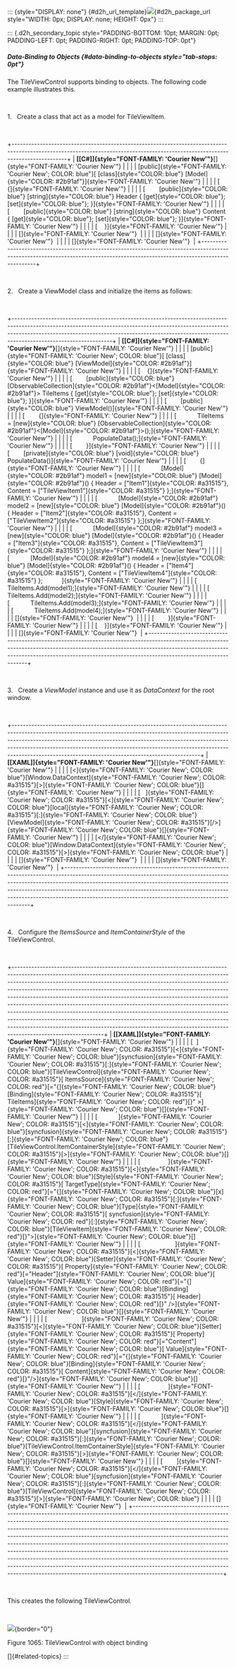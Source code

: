 ::: {style="DISPLAY: none"}
[](ms-xhelp:///?Id=d2h_url_template){#d2h_url_template}![](!package_url!){#d2h_package_url style="WIDTH: 0px; DISPLAY: none; HEIGHT: 0px"}
:::

::: {.d2h_secondary_topic style="PADDING-BOTTOM: 10pt; MARGIN: 0pt; PADDING-LEFT: 0pt; PADDING-RIGHT: 0pt; PADDING-TOP: 0pt"}
##### Data-Binding to Objects {#data-binding-to-objects style="tab-stops: 0pt"}

The TileViewControl supports binding to objects. The following code example illustrates this.

 

1.   Create a class that act as a model for TileViewItem.

 

+-------------------------------------------------------------------------------------------------------------------------------------------------------------------------------+
| **[\[C#\]]{style="FONT-FAMILY: 'Courier New'"}**[]{style="FONT-FAMILY: 'Courier New'"}                                                                                        |
|                                                                                                                                                                               |
| [public]{style="FONT-FAMILY: 'Courier New'; COLOR: blue"}[ [class]{style="COLOR: blue"} [Model]{style="COLOR: #2b91af"}]{style="FONT-FAMILY: 'Courier New'"}                  |
|                                                                                                                                                                               |
| [    {]{style="FONT-FAMILY: 'Courier New'"}                                                                                                                                   |
|                                                                                                                                                                               |
| [        [public]{style="COLOR: blue"} [string]{style="COLOR: blue"} Header { [get]{style="COLOR: blue"}; [set]{style="COLOR: blue"}; }]{style="FONT-FAMILY: 'Courier New'"}  |
|                                                                                                                                                                               |
| [        [public]{style="COLOR: blue"} [string]{style="COLOR: blue"} Content { [get]{style="COLOR: blue"}; [set]{style="COLOR: blue"}; }]{style="FONT-FAMILY: 'Courier New'"} |
|                                                                                                                                                                               |
| [    }]{style="FONT-FAMILY: 'Courier New'"}                                                                                                                                   |
|                                                                                                                                                                               |
| []{style="FONT-FAMILY: 'Courier New'"}                                                                                                                                        |
|                                                                                                                                                                               |
| []{style="FONT-FAMILY: 'Courier New'"}                                                                                                                                        |
|                                                                                                                                                                               |
| []{style="FONT-FAMILY: 'Courier New'"}                                                                                                                                        |
+-------------------------------------------------------------------------------------------------------------------------------------------------------------------------------+

 

2.   Create a ViewModel class and initialize the items as follows:

 

+-----------------------------------------------------------------------------------------------------------------------------------------------------------------------------------------------------------------------------------------------------------------------------+
| **[\[C#\]]{style="FONT-FAMILY: 'Courier New'"}**[]{style="FONT-FAMILY: 'Courier New'"}                                                                                                                                                                                      |
|                                                                                                                                                                                                                                                                             |
| [public]{style="FONT-FAMILY: 'Courier New'; COLOR: blue"}[ [class]{style="COLOR: blue"} [ViewModel]{style="COLOR: #2b91af"}]{style="FONT-FAMILY: 'Courier New'"}                                                                                                            |
|                                                                                                                                                                                                                                                                             |
| [    {]{style="FONT-FAMILY: 'Courier New'"}                                                                                                                                                                                                                                 |
|                                                                                                                                                                                                                                                                             |
| [        [public]{style="COLOR: blue"} [ObservableCollection]{style="COLOR: #2b91af"}\<[Model]{style="COLOR: #2b91af"}\> TileItems { [get]{style="COLOR: blue"}; [set]{style="COLOR: blue"}; }]{style="FONT-FAMILY: 'Courier New'"}                                         |
|                                                                                                                                                                                                                                                                             |
| [        [public]{style="COLOR: blue"} ViewModel()]{style="FONT-FAMILY: 'Courier New'"}                                                                                                                                                                                     |
|                                                                                                                                                                                                                                                                             |
| [        {]{style="FONT-FAMILY: 'Courier New'"}                                                                                                                                                                                                                             |
|                                                                                                                                                                                                                                                                             |
| [            TileItems = [new]{style="COLOR: blue"} [ObservableCollection]{style="COLOR: #2b91af"}\<[Model]{style="COLOR: #2b91af"}\>();]{style="FONT-FAMILY: 'Courier New'"}                                                                                               |
|                                                                                                                                                                                                                                                                             |
| [            PopulateData();]{style="FONT-FAMILY: 'Courier New'"}                                                                                                                                                                                                           |
|                                                                                                                                                                                                                                                                             |
| [        }]{style="FONT-FAMILY: 'Courier New'"}                                                                                                                                                                                                                             |
|                                                                                                                                                                                                                                                                             |
| [        [private]{style="COLOR: blue"} [void]{style="COLOR: blue"} PopulateData()]{style="FONT-FAMILY: 'Courier New'"}                                                                                                                                                     |
|                                                                                                                                                                                                                                                                             |
| [        {]{style="FONT-FAMILY: 'Courier New'"}                                                                                                                                                                                                                             |
|                                                                                                                                                                                                                                                                             |
| [            [Model]{style="COLOR: #2b91af"} model1 = [new]{style="COLOR: blue"} [Model]{style="COLOR: #2b91af"}() { Header = [\"Item1\"]{style="COLOR: #a31515"}, Content = [\"TileViewItem1\"]{style="COLOR: #a31515"} };]{style="FONT-FAMILY: 'Courier New'"}            |
|                                                                                                                                                                                                                                                                             |
| [            [Model]{style="COLOR: #2b91af"} model2 = [new]{style="COLOR: blue"} [Model]{style="COLOR: #2b91af"}() { Header = [\"Item2\"]{style="COLOR: #a31515"}, Content = [\"TileViewItem2\"]{style="COLOR: #a31515"} };]{style="FONT-FAMILY: 'Courier New'"}            |
|                                                                                                                                                                                                                                                                             |
| [            [Model]{style="COLOR: #2b91af"} model3 = [new]{style="COLOR: blue"} [Model]{style="COLOR: #2b91af"}() { Header = [\"Item3\"]{style="COLOR: #a31515"}, Content = [\"TileViewItem3\"]{style="COLOR: #a31515"} };]{style="FONT-FAMILY: 'Courier New'"}            |
|                                                                                                                                                                                                                                                                             |
| [            [Model]{style="COLOR: #2b91af"} model4 = [new]{style="COLOR: blue"} [Model]{style="COLOR: #2b91af"}() { Header = [\"Item4\"]{style="COLOR: #a31515"}, Content = [\"TileViewItem4\"]{style="COLOR: #a31515"} };           ]{style="FONT-FAMILY: 'Courier New'"} |
|                                                                                                                                                                                                                                                                             |
| [            TileItems.Add(model1);]{style="FONT-FAMILY: 'Courier New'"}                                                                                                                                                                                                    |
|                                                                                                                                                                                                                                                                             |
| [            TileItems.Add(model2);]{style="FONT-FAMILY: 'Courier New'"}                                                                                                                                                                                                    |
|                                                                                                                                                                                                                                                                             |
| [            TileItems.Add(model3);]{style="FONT-FAMILY: 'Courier New'"}                                                                                                                                                                                                    |
|                                                                                                                                                                                                                                                                             |
| [            TileItems.Add(model4);]{style="FONT-FAMILY: 'Courier New'"}                                                                                                                                                                                                    |
|                                                                                                                                                                                                                                                                             |
| []{style="FONT-FAMILY: 'Courier New'"}                                                                                                                                                                                                                                      |
|                                                                                                                                                                                                                                                                             |
| [        }]{style="FONT-FAMILY: 'Courier New'"}                                                                                                                                                                                                                             |
|                                                                                                                                                                                                                                                                             |
| [    }]{style="FONT-FAMILY: 'Courier New'"}                                                                                                                                                                                                                                 |
|                                                                                                                                                                                                                                                                             |
| []{style="FONT-FAMILY: 'Courier New'"}                                                                                                                                                                                                                                      |
+-----------------------------------------------------------------------------------------------------------------------------------------------------------------------------------------------------------------------------------------------------------------------------+

 

3.   Create a *ViewModel* instance and use it as *DataContext* for the root window.

 

+------------------------------------------------------------------------------------------------------------------------------------------------------------------------------------------------------------------------------------------------------------------------------------------------------------------------------------------------------------------------------------------+
| **[\[XAML\]]{style="FONT-FAMILY: 'Courier New'"}**[]{style="FONT-FAMILY: 'Courier New'"}                                                                                                                                                                                                                                                                                                 |
|                                                                                                                                                                                                                                                                                                                                                                                          |
| [\<]{style="FONT-FAMILY: 'Courier New'; COLOR: blue"}[Window.DataContext]{style="FONT-FAMILY: 'Courier New'; COLOR: #a31515"}[\>]{style="FONT-FAMILY: 'Courier New'; COLOR: blue"}[]{style="FONT-FAMILY: 'Courier New'"}                                                                                                                                                                 |
|                                                                                                                                                                                                                                                                                                                                                                                          |
| [   ]{style="FONT-FAMILY: 'Courier New'; COLOR: #a31515"}[\<]{style="FONT-FAMILY: 'Courier New'; COLOR: blue"}[local]{style="FONT-FAMILY: 'Courier New'; COLOR: #a31515"}[:]{style="FONT-FAMILY: 'Courier New'; COLOR: blue"}[ViewModel]{style="FONT-FAMILY: 'Courier New'; COLOR: #a31515"}[/\>]{style="FONT-FAMILY: 'Courier New'; COLOR: blue"}[]{style="FONT-FAMILY: 'Courier New'"} |
|                                                                                                                                                                                                                                                                                                                                                                                          |
| [\</]{style="FONT-FAMILY: 'Courier New'; COLOR: blue"}[Window.DataContext]{style="FONT-FAMILY: 'Courier New'; COLOR: #a31515"}[\>]{style="FONT-FAMILY: 'Courier New'; COLOR: blue"}                                                                                                                                                                                                      |
|                                                                                                                                                                                                                                                                                                                                                                                          |
| []{style="FONT-FAMILY: 'Courier New'"}                                                                                                                                                                                                                                                                                                                                                   |
|                                                                                                                                                                                                                                                                                                                                                                                          |
| []{style="FONT-FAMILY: 'Courier New'"}                                                                                                                                                                                                                                                                                                                                                   |
+------------------------------------------------------------------------------------------------------------------------------------------------------------------------------------------------------------------------------------------------------------------------------------------------------------------------------------------------------------------------------------------+

 

4.   Configure the *ItemsSource* and *ItemContainerStyle* of the TileViewControl.

 

+--------------------------------------------------------------------------------------------------------------------------------------------------------------------------------------------------------------------------------------------------------------------------------------------------------------------------------------------------------------------------------------------------------------------------------------------------------------------------------------------------------------------------------------------------------------------------------------------------------------------------------------------------------------------------------------------------------------------------------------------------------------+
| **[\[XAML\]]{style="FONT-FAMILY: 'Courier New'"}**[]{style="FONT-FAMILY: 'Courier New'"}                                                                                                                                                                                                                                                                                                                                                                                                                                                                                                                                                                                                                                                                     |
|                                                                                                                                                                                                                                                                                                                                                                                                                                                                                                                                                                                                                                                                                                                                                              |
| [  ]{style="FONT-FAMILY: 'Courier New'; COLOR: #a31515"}[\<]{style="FONT-FAMILY: 'Courier New'; COLOR: blue"}[syncfusion]{style="FONT-FAMILY: 'Courier New'; COLOR: #a31515"}[:]{style="FONT-FAMILY: 'Courier New'; COLOR: blue"}[TileViewControl]{style="FONT-FAMILY: 'Courier New'; COLOR: #a31515"}[ ItemsSource]{style="FONT-FAMILY: 'Courier New'; COLOR: red"}[=\"{]{style="FONT-FAMILY: 'Courier New'; COLOR: blue"}[Binding]{style="FONT-FAMILY: 'Courier New'; COLOR: #a31515"}[ TileItems]{style="FONT-FAMILY: 'Courier New'; COLOR: red"}[}\" \>]{style="FONT-FAMILY: 'Courier New'; COLOR: blue"}[]{style="FONT-FAMILY: 'Courier New'"}                                                                                                          |
|                                                                                                                                                                                                                                                                                                                                                                                                                                                                                                                                                                                                                                                                                                                                                              |
| [            ]{style="FONT-FAMILY: 'Courier New'; COLOR: #a31515"}[\<]{style="FONT-FAMILY: 'Courier New'; COLOR: blue"}[syncfusion]{style="FONT-FAMILY: 'Courier New'; COLOR: #a31515"}[:]{style="FONT-FAMILY: 'Courier New'; COLOR: blue"}[TileViewControl.ItemContainerStyle]{style="FONT-FAMILY: 'Courier New'; COLOR: #a31515"}[\>]{style="FONT-FAMILY: 'Courier New'; COLOR: blue"}[]{style="FONT-FAMILY: 'Courier New'"}                                                                                                                                                                                                                                                                                                                               |
|                                                                                                                                                                                                                                                                                                                                                                                                                                                                                                                                                                                                                                                                                                                                                              |
| [                ]{style="FONT-FAMILY: 'Courier New'; COLOR: #a31515"}[\<]{style="FONT-FAMILY: 'Courier New'; COLOR: blue"}[Style]{style="FONT-FAMILY: 'Courier New'; COLOR: #a31515"}[ TargetType]{style="FONT-FAMILY: 'Courier New'; COLOR: red"}[=\"{]{style="FONT-FAMILY: 'Courier New'; COLOR: blue"}[x]{style="FONT-FAMILY: 'Courier New'; COLOR: #a31515"}[:]{style="FONT-FAMILY: 'Courier New'; COLOR: blue"}[Type]{style="FONT-FAMILY: 'Courier New'; COLOR: #a31515"}[ syncfusion]{style="FONT-FAMILY: 'Courier New'; COLOR: red"}[:]{style="FONT-FAMILY: 'Courier New'; COLOR: blue"}[TileViewItem]{style="FONT-FAMILY: 'Courier New'; COLOR: red"}[}\"\>]{style="FONT-FAMILY: 'Courier New'; COLOR: blue"}[]{style="FONT-FAMILY: 'Courier New'"} |
|                                                                                                                                                                                                                                                                                                                                                                                                                                                                                                                                                                                                                                                                                                                                                              |
| [                    ]{style="FONT-FAMILY: 'Courier New'; COLOR: #a31515"}[\<]{style="FONT-FAMILY: 'Courier New'; COLOR: blue"}[Setter]{style="FONT-FAMILY: 'Courier New'; COLOR: #a31515"}[ Property]{style="FONT-FAMILY: 'Courier New'; COLOR: red"}[=\"Header\"]{style="FONT-FAMILY: 'Courier New'; COLOR: blue"}[ Value]{style="FONT-FAMILY: 'Courier New'; COLOR: red"}[=\"{]{style="FONT-FAMILY: 'Courier New'; COLOR: blue"}[Binding]{style="FONT-FAMILY: 'Courier New'; COLOR: #a31515"}[ Header]{style="FONT-FAMILY: 'Courier New'; COLOR: red"}[}\" /\>]{style="FONT-FAMILY: 'Courier New'; COLOR: blue"}[]{style="FONT-FAMILY: 'Courier New'"}                                                                                                    |
|                                                                                                                                                                                                                                                                                                                                                                                                                                                                                                                                                                                                                                                                                                                                                              |
| [                    ]{style="FONT-FAMILY: 'Courier New'; COLOR: #a31515"}[\<]{style="FONT-FAMILY: 'Courier New'; COLOR: blue"}[Setter]{style="FONT-FAMILY: 'Courier New'; COLOR: #a31515"}[ Property]{style="FONT-FAMILY: 'Courier New'; COLOR: red"}[=\"Content\"]{style="FONT-FAMILY: 'Courier New'; COLOR: blue"}[ Value]{style="FONT-FAMILY: 'Courier New'; COLOR: red"}[=\"{]{style="FONT-FAMILY: 'Courier New'; COLOR: blue"}[Binding]{style="FONT-FAMILY: 'Courier New'; COLOR: #a31515"}[ Content]{style="FONT-FAMILY: 'Courier New'; COLOR: red"}[}\"/\>]{style="FONT-FAMILY: 'Courier New'; COLOR: blue"}[]{style="FONT-FAMILY: 'Courier New'"}                                                                                                   |
|                                                                                                                                                                                                                                                                                                                                                                                                                                                                                                                                                                                                                                                                                                                                                              |
| [                ]{style="FONT-FAMILY: 'Courier New'; COLOR: #a31515"}[\</]{style="FONT-FAMILY: 'Courier New'; COLOR: blue"}[Style]{style="FONT-FAMILY: 'Courier New'; COLOR: #a31515"}[\>]{style="FONT-FAMILY: 'Courier New'; COLOR: blue"}[]{style="FONT-FAMILY: 'Courier New'"}                                                                                                                                                                                                                                                                                                                                                                                                                                                                           |
|                                                                                                                                                                                                                                                                                                                                                                                                                                                                                                                                                                                                                                                                                                                                                              |
| [            ]{style="FONT-FAMILY: 'Courier New'; COLOR: #a31515"}[\</]{style="FONT-FAMILY: 'Courier New'; COLOR: blue"}[syncfusion]{style="FONT-FAMILY: 'Courier New'; COLOR: #a31515"}[:]{style="FONT-FAMILY: 'Courier New'; COLOR: blue"}[TileViewControl.ItemContainerStyle]{style="FONT-FAMILY: 'Courier New'; COLOR: #a31515"}[\>]{style="FONT-FAMILY: 'Courier New'; COLOR: blue"}[]{style="FONT-FAMILY: 'Courier New'"}                                                                                                                                                                                                                                                                                                                              |
|                                                                                                                                                                                                                                                                                                                                                                                                                                                                                                                                                                                                                                                                                                                                                              |
| [        ]{style="FONT-FAMILY: 'Courier New'; COLOR: #a31515"}[\</]{style="FONT-FAMILY: 'Courier New'; COLOR: blue"}[syncfusion]{style="FONT-FAMILY: 'Courier New'; COLOR: #a31515"}[:]{style="FONT-FAMILY: 'Courier New'; COLOR: blue"}[TileViewControl]{style="FONT-FAMILY: 'Courier New'; COLOR: #a31515"}[\>]{style="FONT-FAMILY: 'Courier New'; COLOR: blue"}                                                                                                                                                                                                                                                                                                                                                                                           |
|                                                                                                                                                                                                                                                                                                                                                                                                                                                                                                                                                                                                                                                                                                                                                              |
| []{style="FONT-FAMILY: 'Courier New'"}                                                                                                                                                                                                                                                                                                                                                                                                                                                                                                                                                                                                                                                                                                                       |
+--------------------------------------------------------------------------------------------------------------------------------------------------------------------------------------------------------------------------------------------------------------------------------------------------------------------------------------------------------------------------------------------------------------------------------------------------------------------------------------------------------------------------------------------------------------------------------------------------------------------------------------------------------------------------------------------------------------------------------------------------------------+

 

This creates the following TileViewControl.

 

![](ImagesExt/image30_952.jpg){border="0"}

Figure 1065: TileViewControl with object binding

[]{#related-topics}
:::
